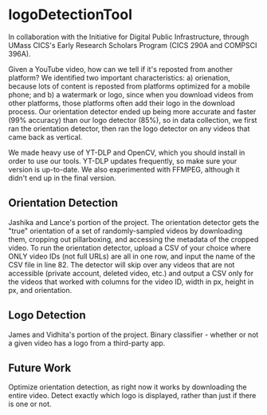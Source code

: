 # logoDetectionTool
In collaboration with the Initiative for Digital Public Infrastructure, through UMass CICS's Early Research Scholars Program (CICS 290A and COMPSCI 396A).

Given a YouTube video, how can we tell if it's reposted from another platform? We identified two important characteristics: a) orienation, because lots of content is reposted from platforms optimized for a mobile phone; and b) a watermark or logo, since when you download videos from other platforms, those platforms often add their logo in the download process. Our orientation detector ended up being more accurate and faster (99% accuracy) than our logo detector (85%), so in data collection, we first ran the orientation detector, then ran the logo detector on any videos that came back as vertical.

We made heavy use of YT-DLP and OpenCV, which you should install in order to use our tools. YT-DLP updates frequently, so make sure your version is up-to-date. We also experimented with FFMPEG, although it didn't end up in the final version.

## Orientation Detection
Jashika and Lance's portion of the project. The orientation detector gets the "true" orientation of a set of randomly-sampled videos by downloading them, cropping out pillarboxing, and accessing the metadata of the cropped video. To run the orientation detector, upload a CSV of your choice where ONLY video IDs (not full URLs) are all in one row, and input the name of the CSV file in line 82. The detector will skip over any videos that are not accessible (private account, deleted video, etc.) and output a CSV only for the videos that worked with columns for the video ID, width in px, height in px, and orientation.

## Logo Detection
James and Vidhita's portion of the project. Binary classifier - whether or not a given video has a logo from a third-party app.

## Future Work
Optimize orientation detection, as right now it works by downloading the entire video. Detect exactly which logo is displayed, rather than just if there is one or not.
